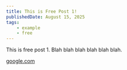 ```yaml
---
title: This is Free Post 1!
publishedDate: August 15, 2025
tags:
    - example
    - free
---
```


This is free post 1. Blah blah blah blah blah blah.

[google.com](https://x.com)
